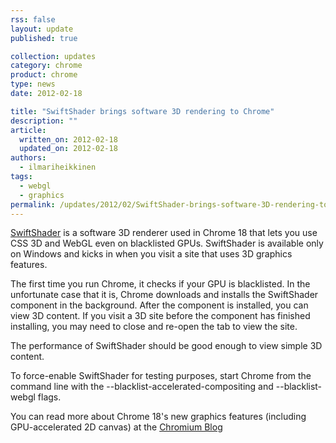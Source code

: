 ```yaml
---
rss: false
layout: update
published: true

collection: updates
category: chrome
product: chrome
type: news
date: 2012-02-18

title: "SwiftShader brings software 3D rendering to Chrome"
description: ""
article:
  written_on: 2012-02-18
  updated_on: 2012-02-18
authors:
  - ilmariheikkinen
tags:
  - webgl
  - graphics
permalink: /updates/2012/02/SwiftShader-brings-software-3D-rendering-to-Chrome.html
---
```

[SwiftShader](http://transgaming.com/business/swiftshader) is a software 3D renderer used in Chrome 18 that lets you use CSS 3D and WebGL even on blacklisted GPUs. SwiftShader is available only on Windows and kicks in when you visit a site that uses 3D graphics features.

The first time you run Chrome, it checks if your GPU is blacklisted. In the unfortunate case that it is, Chrome downloads and installs the SwiftShader component in the background. After the component is installed, you can view 3D content. If you visit a 3D site before the component has finished installing, you may need to close and re-open the tab to view the site.

The performance of SwiftShader should be good enough to view simple 3D content.

To force-enable SwiftShader for testing purposes, start Chrome from the command line with the --blacklist-accelerated-compositing and --blacklist-webgl flags.

You can read more about Chrome 18's new graphics features (including GPU-accelerated 2D canvas) at the [Chromium Blog](http://blog.chromium.org/2012/02/gpu-accelerating-2d-canvas-and-enabling.html)
